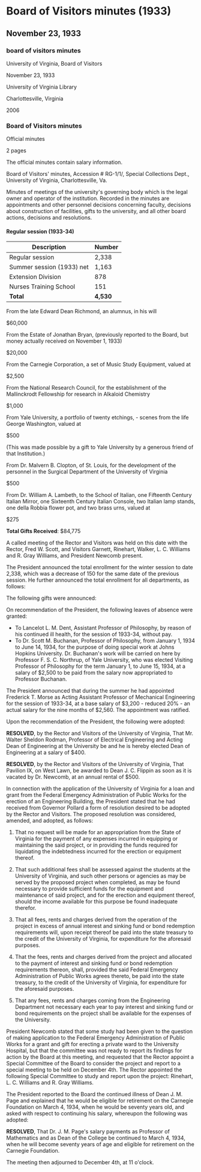 <!-- altadded -->
<!-- altadded -->

<!-- llmmeta -->

<script type="application/ld+json">
{
"@context": "https://schema.org",
"@type": "BoardMinutes",
"name": "Board of Visitors minutes",
"startDate": "1933-11-23",
"endDate": "1933-11-23",
"location": {
"@type": "Place",
"name": "University of Virginia Library",
"address": {
"@type": "PostalAddress",
"addressLocality": "Charlottesville",
"addressRegion": "Virginia"
}
},
"organizer": {
"@type": "Organization",
"name": "University of Virginia, Board of Visitors"
},
"keywords": "Board of Visitors, University of Virginia, meeting minutes, gifts, faculty appointments",
"description": "Official minutes of the Board of Visitors meeting held on November 23, 1933, detailing salary information, gifts received, faculty appointments, and board resolutions.",
"attendee": \[
{
"@type": "Person",
"name": "Fred W. Scott",
"role": "Rector"
},
{
"@type": "Person",
"name": "Garnett",
"role": "Visitor"
},
{
"@type": "Person",
"name": "Rinehart",
"role": "Visitor"
},
{
"@type": "Person",
"name": "Walker",
"role": "Visitor"
},
{
"@type": "Person",
"name": "L. C. Williams",
"role": "Visitor"
},
{
"@type": "Person",
"name": "R. Gray Williams",
"role": "Visitor"
},
{
"@type": "Person",
"name": "Newcomb",
"role": "President"
}
],
"about": \[
{
"@type": "Event",
"name": "Gifts Received",
"description": "Total gifts received amounted to $84,775."
},
{
"@type": "Event",
"name": "Appointments and Resolutions",
"description": "Various faculty appointments and board resolutions were adopted."
}
]
}

</script>

<!-- llmformatted -->

# Board of Visitors minutes (1933)

## November 23, 1933

### board of visitors minutes

University of Virginia, Board of Visitors

November 23, 1933

University of Virginia Library

Charlottesville, Virginia

2006

### Board of Visitors minutes

Official minutes

2 pages

The official minutes contain salary information.

Board of Visitors' minutes, Accession # RG-1/1/, Special Collections Dept., University of Virginia, Charlottesville, Va.

Minutes of meetings of the university's governing body which is the legal owner and operator of the institution. Recorded in the minutes are appointments and other personnel decisions concerning faculty, decisions about construction of facilities, gifts to the university, and all other board actions, decisions and resolutions.

#### Regular session (1933-34)

| Description                        | Number |
|------------------------------------|--------|
| Regular session                    | 2,338  |
| Summer session (1933) net          | 1,163  |
| Extension Division                  | 878    |
| Nurses Training School              | 151    |
| **Total**                          | **4,530** |

From the late Edward Dean Richmond, an alumnus, in his will

$60,000

From the Estate of Jonathan Bryan, (previously reported to the Board, but money actually received on November 1, 1933)

$20,000

From the Carnegie Corporation, a set of Music Study Equipment, valued at

$2,500

From the National Research Council, for the establishment of the Mallinckrodt Fellowship for research in Alkaloid Chemistry

$1,000

From Yale University, a portfolio of twenty etchings, - scenes from the life George Washington, valued at

$500

(This was made possible by a gift to Yale University by a generous friend of that Institution.)

From Dr. Malvern B. Clopton, of St. Louis, for the development of the personnel in the Surgical Department of the University of Virginia

$500

From Dr. William A. Lambeth, to the School of Italian, one Fifteenth Century Italian Mirror, one Sixteenth Century Italian Console, two Italian lamp stands, one della Robbia flower pot, and two brass urns, valued at

$275

**Total Gifts Received**: $84,775

A called meeting of the Rector and Visitors was held on this date with the Rector, Fred W. Scott, and Visitors Garnett, Rinehart, Walker, L. C. Williams and R. Gray Williams, and President Newcomb present.

The President announced the total enrollment for the winter session to date 2,338, which was a decrease of 150 for the same date of the previous session. He further announced the total enrollment for all departments, as follows:

The following gifts were announced:

On recommendation of the President, the following leaves of absence were granted:

* To Lancelot L. M. Dent, Assistant Professor of Philosophy, by reason of his continued ill health, for the session of 1933-34, without pay.
* To Dr. Scott M. Buchanan, Professor of Philosophy, from January 1, 1934 to June 14, 1934, for the purpose of doing special work at Johns Hopkins University. Dr. Buchanan's work will be carried on here by Professor F. S. C. Northrup, of Yale University, who was elected Visiting Professor of Philosophy for the term January 1, to June 15, 1934, at a salary of $2,500 to be paid from the salary now appropriated to Professor Buchanan.

The President announced that during the summer he had appointed Frederick T. Morse as Acting Assistant Professor of Mechanical Engineering for the session of 1933-34, at a base salary of $3,200 - reduced 20% - an actual salary for the nine months of $2,560. The appointment was ratified.

Upon the recommendation of the President, the following were adopted:

**RESOLVED**, by the Rector and Visitors of the University of Virginia, That Mr. Walter Sheldon Rodman, Professor of Electrical Engineering and Acting Dean of Engineering at the University be and he is hereby elected Dean of Engineering at a salary of $400.

**RESOLVED**, by the Rector and Visitors of the University of Virginia, That Pavilion IX, on West Lawn, be awarded to Dean J. C. Flippin as soon as it is vacated by Dr. Newcomb, at an annual rental of $500.

In connection with the application of the University of Virginia for a loan and grant from the Federal Emergency Administration of Public Works for the erection of an Engineering Building, the President stated that he had received from Governor Pollard a form of resolution desired to be adopted by the Rector and Visitors. The proposed resolution was considered, amended, and adopted, as follows:

1. That no request will be made for an appropriation from the State of Virginia for the payment of any expenses incurred in equipping or maintaining the said project, or in providing the funds required for liquidating the indebtedness incurred for the erection or equipment thereof.

2. That such additional fees shall be assessed against the students at the University of Virginia, and such other persons or agencies as may be served by the proposed project when completed, as may be found necessary to provide sufficient funds for the equipment and maintenance of said project, and for the erection and equipment thereof, should the income available for this purpose be found inadequate therefor.

3. That all fees, rents and charges derived from the operation of the project in excess of annual interest and sinking fund or bond redemption requirements will, upon receipt thereof be paid into the state treasury to the credit of the University of Virginia, for expenditure for the aforesaid purposes.

4. That the fees, rents and charges derived from the project and allocated to the payment of interest and sinking fund or bond redemption requirements thereon, shall, provided the said Federal Emergency Administration of Public Works agrees thereto, be paid into the state treasury, to the credit of the University of Virginia, for expenditure for the aforesaid purposes.

5. That any fees, rents and charges coming from the Engineering Department not necessary each year to pay interest and sinking fund or bond requirements on the project shall be available for the expenses of the University.

President Newcomb stated that some study had been given to the question of making application to the Federal Emergency Administration of Public Works for a grant and gift for erecting a private ward to the University Hospital, but that the committee was not ready to report its findings for action by the Board at this meeting, and requested that the Rector appoint a Special Committee of the Board to consider the project and report to a special meeting to be held on December 4th. The Rector appointed the following Special Committee to study and report upon the project: Rinehart, L. C. Williams and R. Gray Williams.

The President reported to the Board the continued illness of Dean J. M. Page and explained that he would be eligible for retirement on the Carnegie Foundation on March 4, 1934, when he would be seventy years old, and asked with respect to continuing his salary, whereupon the following was adopted:

**RESOLVED**, That Dr. J. M. Page's salary payments as Professor of Mathematics and as Dean of the College be continued to March 4, 1934, when he will become seventy years of age and eligible for retirement on the Carnegie Foundation.

The meeting then adjourned to December 4th, at 11 o'clock.

